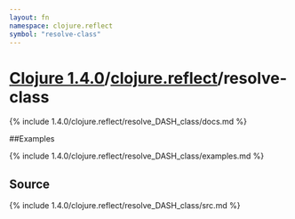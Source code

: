 ```yaml
---
layout: fn
namespace: clojure.reflect
symbol: "resolve-class"
---
```


# [Clojure 1.4.0](../../)/[clojure.reflect](../)/resolve-class

{% include 1.4.0/clojure.reflect/resolve_DASH_class/docs.md %}

##Examples

{% include 1.4.0/clojure.reflect/resolve_DASH_class/examples.md %}
## Source
{% include 1.4.0/clojure.reflect/resolve_DASH_class/src.md %}

